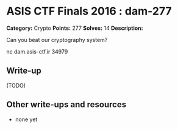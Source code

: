 # ASIS CTF Finals 2016 : dam-277

**Category:** Crypto
**Points:** 277
**Solves:** 14
**Description:**

Can you beat our cryptography system?

nc dam.asis-ctf.ir 34979

## Write-up

(TODO)

## Other write-ups and resources

* none yet

